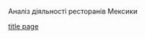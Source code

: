 Аналіз діяльності ресторанів Мексики

[title page](https://github.com/Olena-Analyst/Power_BI_mexico_restaurant_analytics/blob/main/Титулка.png)
